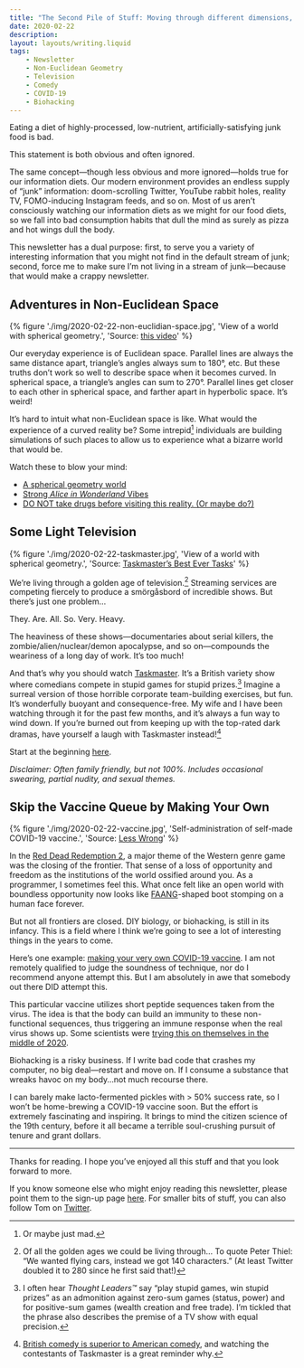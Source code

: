 ```yaml
---
title: "The Second Pile of Stuff: Moving through different dimensions, fun and games, and DIY vaccines"
date: 2020-02-22
description: 
layout: layouts/writing.liquid
tags:
    - Newsletter
    - Non-Euclidean Geometry
    - Television
    - Comedy
    - COVID-19
    - Biohacking
---
```


Eating a diet of highly-processed, low-nutrient, artificially-satisfying junk food is bad.

This statement is both obvious and often ignored.

The same concept—though less obvious and more ignored—holds true for our information diets. Our modern environment provides an endless supply of “junk” information: doom-scrolling Twitter, YouTube rabbit holes, reality TV, FOMO-inducing Instagram feeds, and so on. Most of us aren’t consciously watching our information diets as we might for our food diets, so we fall into bad consumption habits that dull the mind as surely as pizza and hot wings dull the body.

This newsletter has a dual purpose: first, to serve you a variety of interesting information that you might not find in the default stream of junk; second, force me to make sure I’m not living in a stream of junk—because that would make a crappy newsletter.

## Adventures in Non-Euclidean Space

{% figure './img/2020-02-22-non-euclidian-space.jpg', 'View of a world with spherical geometry.', 'Source: <a href="https://youtu.be/yY9GAyJtuJ0" target="_blank" rel="noopener noreferrer">this video</a>' %}

Our everyday experience is of Euclidean space. Parallel lines are always the same distance apart, triangle’s angles always sum to 180°, etc. But these truths don’t work so well to describe space when it becomes curved. In spherical space, a triangle’s angles can sum to 270°. Parallel lines get closer to each other in spherical space, and farther apart in hyperbolic space. It’s weird!

It’s hard to intuit what non-Euclidean space is like. What would the experience of a curved reality be? Some intrepid[^1] individuals are building simulations of such places to allow us to experience what a bizarre world that would be.

Watch these to blow your mind:

- [A spherical geometry world](https://youtu.be/yY9GAyJtuJ0)
- [Strong *Alice in Wonderland* Vibes](https://youtu.be/kEB11PQ9Eo8)
- [DO NOT take drugs before visiting this reality. (Or maybe do?)](https://youtu.be/ztsi0CLxmjw)

## Some Light Television

{% figure './img/2020-02-22-taskmaster.jpg', 'View of a world with spherical geometry.', 'Source: <a href="https://www.youtube.com/playlist?list=PLRWvNQVqAeWJ5s_KxAOQ3IzRpIhelv6kU" target="_blank" rel="noopener noreferrer">Taskmaster’s Best Ever Tasks</a>' %}

We’re living through a golden age of television.[^2] Streaming services are competing fiercely to produce a smörgåsbord of incredible shows. But there’s just one problem…

They. Are. All. So. Very. Heavy.

The heaviness of these shows—documentaries about serial killers, the zombie/alien/nuclear/demon apocalypse, and so on—compounds the weariness of a long day of work. It’s too much!

And that’s why you should watch [Taskmaster](https://www.youtube.com/channel/UCT5C7yaO3RVuOgwP8JVAujQ). It’s a British variety show where comedians compete in stupid games for stupid prizes.[^3] Imagine a surreal version of those horrible corporate team-building exercises, but fun. It’s wonderfully buoyant and consequence-free. My wife and I have been watching through it for the past few months, and it’s always a fun way to wind down. If you’re burned out from keeping up with the top-rated dark dramas, have yourself a laugh with Taskmaster instead![^4]

Start at the beginning [here](https://www.youtube.com/playlist?list=PLRWvNQVqAeWKT-Ouq4ICzdyyOaJELZUlc).

*Disclaimer: Often family friendly, but not 100%. Includes occasional swearing, partial nudity, and sexual themes.*

## Skip the Vaccine Queue by Making Your Own

{% figure './img/2020-02-22-vaccine.jpg', 'Self-administration of self-made COVID-19 vaccine.', 'Source: <a href="https://www.lesswrong.com/posts/niQ3heWwF6SydhS7R/making-vaccine" target="_blank" rel="noopener noreferrer">Less Wrong</a>' %}

In the [Red Dead Redemption 2](https://en.wikipedia.org/wiki/Big_Tech), a major theme of the Western genre game was the closing of the frontier. That sense of a loss of opportunity and freedom as the institutions of the world ossified around you. As a programmer, I sometimes feel this. What once felt like an open world with boundless opportunity now looks like [FAANG](https://en.wikipedia.org/wiki/Big_Tech)\-shaped boot stomping on a human face forever.

But not all frontiers are closed. DIY biology, or biohacking, is still in its infancy. This is a field where I think we’re going to see a lot of interesting things in the years to come.

Here’s one example: [making your very own COVID-19 vaccine](https://radvac.org/vaccine/). I am not remotely qualified to judge the soundness of technique, nor do I recommend anyone attempt this. But I am absolutely in awe that somebody out there DID attempt this.

This particular vaccine utilizes short peptide sequences taken from the virus. The idea is that the body can build an immunity to these non-functional sequences, thus triggering an immune response when the real virus shows up. Some scientists were [trying this on themselves in the middle of 2020](https://www.technologyreview.com/2020/07/29/1005720/george-church-diy-coronavirus-vaccine/).

Biohacking is a risky business. If I write bad code that crashes my computer, no big deal—restart and move on. If I consume a substance that wreaks havoc on my body…not much recourse there.

I can barely make lacto-fermented pickles with > 50% success rate, so I won’t be home-brewing a COVID-19 vaccine soon. But the effort is extremely fascinating and inspiring. It brings to mind the citizen science of the 19th century, before it all became a terrible soul-crushing pursuit of tenure and grant dollars.

---

Thanks for reading. I hope you’ve enjoyed all this stuff and that you look forward to more.

If you know someone else who might enjoy reading this newsletter, please point them to the sign-up page [here](https://tvanantwerp.substack.com/). For smaller bits of stuff, you can also follow Tom on [Twitter](https://twitter.com/tvanantwerp).

[^1]: Or maybe just mad.

[^2]: Of all the golden ages we could be living through… To quote Peter Thiel: “We wanted flying cars, instead we got 140 characters.” (At least Twitter doubled it to 280 since he first said that!)

[^3]: I often hear *Thought Leaders™* say “play stupid games, win stupid prizes” as an admonition against zero-sum games (status, power) and for positive-sum games (wealth creation and free trade). I’m tickled that the phrase also describes the premise of a TV show with equal precision.

[^4]: [British comedy is superior to American comedy](https://www.youtube.com/watch?v=8k2AbqTBxao), and watching the contestants of Taskmaster is a great reminder why.
